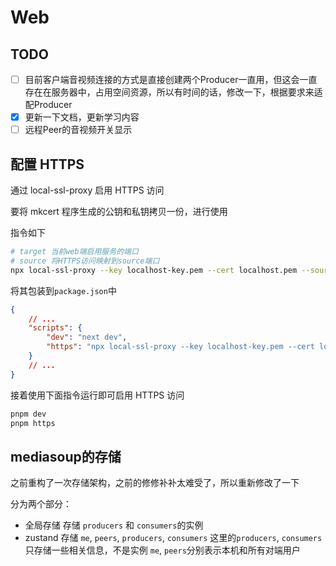 # Web

## TODO

- [ ] 目前客户端音视频连接的方式是直接创建两个Producer一直用，但这会一直存在在服务器中，占用空间资源，所以有时间的话，修改一下，根据要求来适配Producer
- [x] 更新一下文档，更新学习内容
- [ ] 远程Peer的音视频开关显示

## 配置 HTTPS

通过 local-ssl-proxy 启用 HTTPS 访问

要将 mkcert 程序生成的公钥和私钥拷贝一份，进行使用

指令如下

```bash
# target 当前web端启用服务的端口
# source 将HTTPS访问映射到source端口
npx local-ssl-proxy --key localhost-key.pem --cert localhost.pem --source 3001 --target 3000
```

将其包装到`package.json`中

```json
{
	// ...
	"scripts": {
		"dev": "next dev",
		"https": "npx local-ssl-proxy --key localhost-key.pem --cert localhost.pem --source 3001 --target 3000"
	}
	// ...
}
```

接着使用下面指令运行即可启用 HTTPS 访问

```bash
pnpm dev
pnpm https
```

## mediasoup的存储

之前重构了一次存储架构，之前的修修补补太难受了，所以重新修改了一下

分为两个部分：

- 全局存储
  存储 `producers` 和 `consumers`的实例
- zustand
  存储 `me`, `peers`, `producers`, `consumers`
  这里的`producers`, `consumers`只存储一些相关信息，不是实例
  `me`, `peers`分别表示本机和所有对端用户
